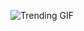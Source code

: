 
<!-- GIF_SECTION -->
![Trending GIF](https://media1.giphy.com/media/v1.Y2lkPThiYjIxNzcybGkyMDgzNHIyeXhnMzFnaGx2anQ2aTQzb2hjajNhdjhzdzI1eHhqeSZlcD12MV9naWZzX3NlYXJjaCZjdD1n/aQ6ya20vAFJdUH3M5D/giphy.gif)
<!-- END_GIF_SECTION -->
